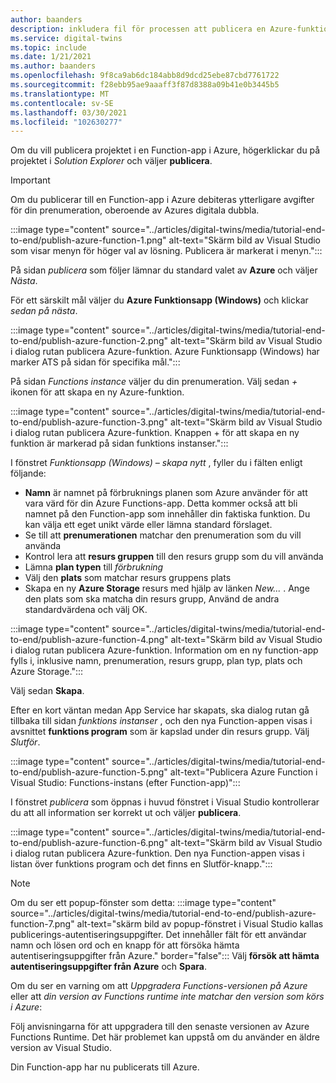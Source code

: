 ```yaml
---
author: baanders
description: inkludera fil för processen att publicera en Azure-funktion från Visual Studio
ms.service: digital-twins
ms.topic: include
ms.date: 1/21/2021
ms.author: baanders
ms.openlocfilehash: 9f8ca9ab6dc184abb8d9dcd25ebe87cbd7761722
ms.sourcegitcommit: f28ebb95ae9aaaff3f87d8388a09b41e0b3445b5
ms.translationtype: MT
ms.contentlocale: sv-SE
ms.lasthandoff: 03/30/2021
ms.locfileid: "102630277"
---
```

Om du vill publicera projektet i en Function-app i Azure, högerklickar du på projektet i *Solution Explorer* och väljer **publicera**.

> [!IMPORTANT] 
> Om du publicerar till en Function-app i Azure debiteras ytterligare avgifter för din prenumeration, oberoende av Azures digitala dubbla.

:::image type="content" source="../articles/digital-twins/media/tutorial-end-to-end/publish-azure-function-1.png" alt-text="Skärm bild av Visual Studio som visar menyn för höger val av lösning. Publicera är markerat i menyn.":::

På sidan *publicera* som följer lämnar du standard valet av **Azure** och väljer *Nästa*. 

För ett särskilt mål väljer du **Azure Funktionsapp (Windows)** och klickar *sedan på nästa*.

:::image type="content" source="../articles/digital-twins/media/tutorial-end-to-end/publish-azure-function-2.png" alt-text="Skärm bild av Visual Studio i dialog rutan publicera Azure-funktion. Azure Funktionsapp (Windows) har marker ATS på sidan för specifika mål.":::

På sidan *Functions instance* väljer du din prenumeration. Välj sedan *+* ikonen för att skapa en ny Azure-funktion.

:::image type="content" source="../articles/digital-twins/media/tutorial-end-to-end/publish-azure-function-3.png" alt-text="Skärm bild av Visual Studio i dialog rutan publicera Azure-funktion. Knappen + för att skapa en ny funktion är markerad på sidan funktions instanser.":::

I fönstret *Funktionsapp (Windows) – skapa nytt* , fyller du i fälten enligt följande:
* **Namn** är namnet på förbruknings planen som Azure använder för att vara värd för din Azure Functions-app. Detta kommer också att bli namnet på den Function-app som innehåller din faktiska funktion. Du kan välja ett eget unikt värde eller lämna standard förslaget.
* Se till att **prenumerationen** matchar den prenumeration som du vill använda 
* Kontrol lera att **resurs gruppen** till den resurs grupp som du vill använda
* Lämna **plan typen** till *förbrukning*
* Välj den **plats** som matchar resurs gruppens plats
* Skapa en ny **Azure Storage** resurs med hjälp av länken *New...* . Ange den plats som ska matcha din resurs grupp, Använd de andra standardvärdena och välj OK.

:::image type="content" source="../articles/digital-twins/media/tutorial-end-to-end/publish-azure-function-4.png" alt-text="Skärm bild av Visual Studio i dialog rutan publicera Azure-funktion. Information om en ny function-app fylls i, inklusive namn, prenumeration, resurs grupp, plan typ, plats och Azure Storage.":::

Välj sedan **Skapa**.

Efter en kort väntan medan App Service har skapats, ska dialog rutan gå tillbaka till sidan *funktions instanser* , och den nya Function-appen visas i avsnittet **funktions program** som är kapslad under din resurs grupp. Välj *Slutför*.

:::image type="content" source="../articles/digital-twins/media/tutorial-end-to-end/publish-azure-function-5.png" alt-text="Publicera Azure Function i Visual Studio: Functions-instans (efter Function-app)":::

I fönstret *publicera* som öppnas i huvud fönstret i Visual Studio kontrollerar du att all information ser korrekt ut och väljer **publicera**.

:::image type="content" source="../articles/digital-twins/media/tutorial-end-to-end/publish-azure-function-6.png" alt-text="Skärm bild av Visual Studio i dialog rutan publicera Azure-funktion. Den nya Function-appen visas i listan över funktions program och det finns en Slutför-knapp.":::

> [!NOTE]
> Om du ser ett popup-fönster som detta: :::image type="content" source="../articles/digital-twins/media/tutorial-end-to-end/publish-azure-function-7.png" alt-text="skärm bild av popup-fönstret i Visual Studio kallas publicerings-autentiseringsuppgifter. Det innehåller fält för ett användar namn och lösen ord och en knapp för att försöka hämta autentiseringsuppgifter från Azure." border="false":::
> Välj **försök att hämta autentiseringsuppgifter från Azure** och **Spara**.
>
> Om du ser en varning om att *Uppgradera Functions-versionen på Azure* eller att *din version av Functions runtime inte matchar den version som körs i Azure*:
>
> Följ anvisningarna för att uppgradera till den senaste versionen av Azure Functions Runtime. Det här problemet kan uppstå om du använder en äldre version av Visual Studio.

Din Function-app har nu publicerats till Azure.